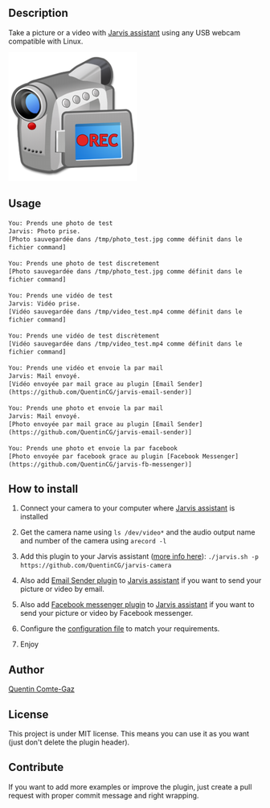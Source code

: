 ## Description
Take a picture or a video with <a target="_blank" href="http://domotiquefacile.fr/jarvis/">Jarvis assistant</a> using any USB webcam compatible with Linux.


<img src="https://raw.githubusercontent.com/QuentinCG/jarvis-camera/master/presentation.png">


## Usage
```
You: Prends une photo de test
Jarvis: Photo prise.
[Photo sauvegardée dans /tmp/photo_test.jpg comme définit dans le fichier command]

You: Prends une photo de test discretement
[Photo sauvegardée dans /tmp/photo_test.jpg comme définit dans le fichier command]

You: Prends une vidéo de test
Jarvis: Vidéo prise.
[Vidéo sauvegardée dans /tmp/video_test.mp4 comme définit dans le fichier command]

You: Prends une vidéo de test discrètement
[Vidéo sauvegardée dans /tmp/video_test.mp4 comme définit dans le fichier command]

You: Prends une vidéo et envoie la par mail
Jarvis: Mail envoyé.
[Vidéo envoyée par mail grace au plugin [Email Sender](https://github.com/QuentinCG/jarvis-email-sender)]

You: Prends une photo et envoie la par mail
Jarvis: Mail envoyé.
[Photo envoyée par mail grace au plugin [Email Sender](https://github.com/QuentinCG/jarvis-email-sender)]

You: Prends une photo et envoie la par facebook
[Photo envoyée par facebook grace au plugin [Facebook Messenger](https://github.com/QuentinCG/jarvis-fb-messenger)]
```


## How to install

1) Connect your camera to your computer where <a target="_blank" href="http://domotiquefacile.fr/jarvis/">Jarvis assistant</a> is installed

2) Get the camera name using ```ls /dev/video*``` and the audio output name and number of the camera using ```arecord -l```

3) Add this plugin to your Jarvis assistant (<a target="_blank" href="http://domotiquefacile.fr/jarvis/content/plugins">more info here</a>): ```./jarvis.sh -p https://github.com/QuentinCG/jarvis-camera```

4) Also add <a target="_blank" href="https://github.com/QuentinCG/jarvis-email-sender">Email Sender plugin</a> to <a target="_blank" href="http://domotiquefacile.fr/jarvis/">Jarvis assistant</a> if you want to send your picture or video by email.

5) Also add <a target="_blank" href="https://github.com/QuentinCG/jarvis-fb-messenger">Facebook messenger plugin</a> to <a target="_blank" href="http://domotiquefacile.fr/jarvis/">Jarvis assistant</a> if you want to send your picture or video by Facebook messenger.

6) Configure the <a target="_blank" href="https://github.com/QuentinCG/jarvis-camera/blob/master/config.sh">configuration file</a> to match your requirements.

7) Enjoy


## Author
[Quentin Comte-Gaz](http://quentin.comte-gaz.com/)


## License

This project is under MIT license. This means you can use it as you want (just don't delete the plugin header).


## Contribute

If you want to add more examples or improve the plugin, just create a pull request with proper commit message and right wrapping.
